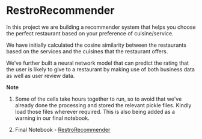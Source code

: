 # RestroRecommender

In this project we are building a recommender system that helps you choose the perfect restaurant based on your preference of cuisine/service.

We have initially calculated the cosine similarity between the restaurants based on the services and the cuisines that the restaurant offers. 

We’ve further built a neural network model that can predict the rating that the user is likely to give to a restaurant by making use of both business data as well as user review data.  

**Note**
1)  Some of the cells take hours together to run, so to avoid that we've already done the processing and stored the relevant pickle files. Kindly load those files wherever required. This is also being added as a warning in our final notebook. 

2) Final Notebook - [RestroRecommender](https://github.com/Manisha2297/RestroRecommender/blob/main/YelpRestroRecommender.ipynb)
